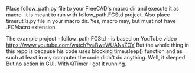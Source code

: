 Place follow_path.py file to your FreeCAD's macro dir and execute it as macro. It is meant to run with follow_path.FCStd project.
Also place timerutils.py file in your macro dir. Yes, macro may, but must not have .FCMacro extension. 

The example project - follow_path.FCStd - is based on YouTube video https://www.youtube.com/watch?v=BweWUANsZOY 
But the whole thing in this repo is because his code uses blocking time.sleep() function and as such at least in my computer
the code didn't do anything. Well, it sleeped. But no action in GUI. With QTimer I got it running.
